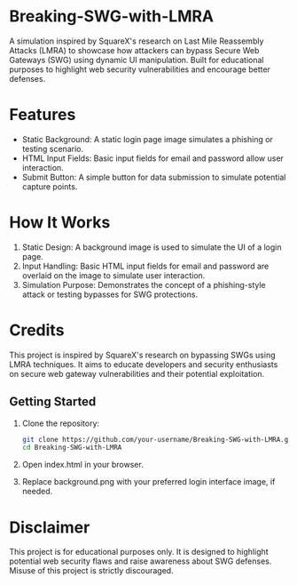 # Breaking-SWG-with-LMRA
A simulation inspired by SquareX's research on Last Mile Reassembly Attacks (LMRA) to showcase how attackers can bypass Secure Web Gateways (SWG) using dynamic UI manipulation. Built for educational purposes to highlight web security vulnerabilities and encourage better defenses.

# Features
- Static Background: A static login page image simulates a phishing or testing scenario.
- HTML Input Fields: Basic input fields for email and password allow user interaction.
- Submit Button: A simple button for data submission to simulate potential capture points.

# How It Works
1. Static Design: A background image is used to simulate the UI of a login page.
2. Input Handling: Basic HTML input fields for email and password are overlaid on the image to simulate user interaction.
3. Simulation Purpose: Demonstrates the concept of a phishing-style attack or testing bypasses for SWG protections.

# Credits
This project is inspired by SquareX's research on bypassing SWGs using LMRA techniques. It aims to educate developers and security enthusiasts on secure web gateway vulnerabilities and their potential exploitation.

## Getting Started

1. Clone the repository:
   ```bash
   git clone https://github.com/your-username/Breaking-SWG-with-LMRA.git
   cd Breaking-SWG-with-LMRA
   ```
2. Open index.html in your browser.

3. Replace background.png with your preferred login interface image, if needed.

# Disclaimer
This project is for educational purposes only. It is designed to highlight potential web security flaws and raise awareness about SWG defenses. Misuse of this project is strictly discouraged.
